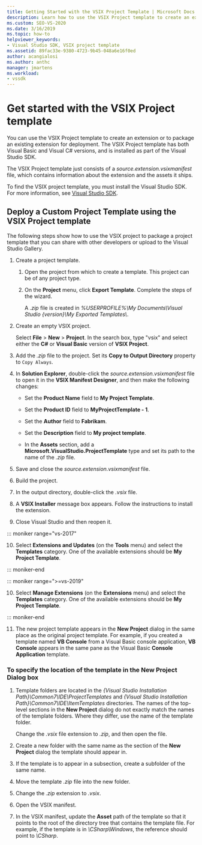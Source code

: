 ```yaml
---
title: Getting Started with the VSIX Project Template | Microsoft Docs
description: Learn how to use the VSIX Project template to create an extension or to package an existing extension for deployment. 
ms.custom: SEO-VS-2020
ms.date: 3/16/2019
ms.topic: how-to
helpviewer_keywords:
- Visual Studio SDK, VSIX project template
ms.assetid: 89fac33e-9380-4723-9b45-048a6e16f0ed
author: acangialosi
ms.author: anthc
manager: jmartens
ms.workload:
- vssdk
---
```

# Get started with the VSIX Project template

You can use the VSIX Project template to create an extension or to package an existing extension for deployment. The VSIX Project template has both Visual Basic and Visual C# versions, and is installed as part of the Visual Studio SDK.

 The VSIX Project template just consists of a *source.extension.vsixmanifest* file, which contains information about the extension and the assets it ships.

 To find the VSIX project template, you must install the Visual Studio SDK. For more information, see [Visual Studio SDK](../extensibility/visual-studio-sdk.md).

## Deploy a Custom Project Template using the VSIX Project template

 The following steps show how to use the VSIX project to package a project template that you can share with other developers or upload to the Visual Studio Gallery.

1. Create a project template.

    1. Open the project from which to create a template. This project can be of any project type.

    2. On the **Project** menu, click **Export Template**. Complete the steps of the wizard.

         A *.zip* file is created in *%USERPROFILE%\My Documents\Visual Studio {version}\My Exported Templates\\*.

2. Create an empty VSIX project.

     Select **File** > **New** > **Project**. In the search box, type "vsix" and select either the **C#** or **Visual Basic** version of **VSIX Project**.

3. Add the *.zip* file to the project. Set its **Copy to Output Directory** property to `Copy Always`.

4. In **Solution Explorer**, double-click the *source.extension.vsixmanifest* file to open it in the **VSIX Manifest Designer**, and then make the following changes:

    - Set the **Product Name** field to **My Project Template**.

    - Set the **Product ID** field to **MyProjectTemplate - 1**.

    - Set the **Author** field to **Fabrikam**.

    - Set the **Description** field to **My project template**.

    - In the **Assets** section, add a **Microsoft.VisualStudio.ProjectTemplate** type and set its path to the name of the *.zip* file.

5. Save and close the *source.extension.vsixmanifest* file.

6. Build the project.

7. In the output directory, double-click the *.vsix* file.

8. A **VSIX Installer** message box appears. Follow the instructions to install the extension.

9. Close Visual Studio and then reopen it.

::: moniker range="vs-2017"

10. Select **Extensions and Updates** (on the **Tools** menu) and select the **Templates** category. One of the available extensions should be **My Project Template**.

::: moniker-end

::: moniker range=">=vs-2019"

10. Select **Manage Extensions** (on the **Extensions** menu) and select the **Templates** category. One of the available extensions should be **My Project Template**.

::: moniker-end

11. The new project template appears in the **New Project** dialog in the same place as the original project template. For example, if you created a template named **VB Console** from a Visual Basic console application, **VB Console** appears in the same pane as the Visual Basic **Console Application** template.

### To specify the location of the template in the New Project Dialog box

1. Template folders are located in the *{Visual Studio Installation Path}\Common7\IDE\ProjectTemplates* and *{Visual Studio Installation Path}\Common7\IDE\ItemTemplates* directories. The names of the top-level sections in the **New Project** dialog do not exactly match the names of the template folders. Where they differ, use the name of the template folder.

    Change the *.vsix* file extension to *.zip*, and then open the file.

2. Create a new folder with the same name as the section of the **New Project** dialog the template should appear in.

3. If the template is to appear in a subsection, create a subfolder of the same name.

4. Move the template *.zip* file into the new folder.

5. Change the *.zip* extension to *.vsix*.

6. Open the VSIX manifest.

7. In the VSIX manifest, update the **Asset** path of the template so that it points to the root of the directory tree that contains the template file. For example, if the template is in *\CSharp\Windows*, the reference should point to *\CSharp*.
